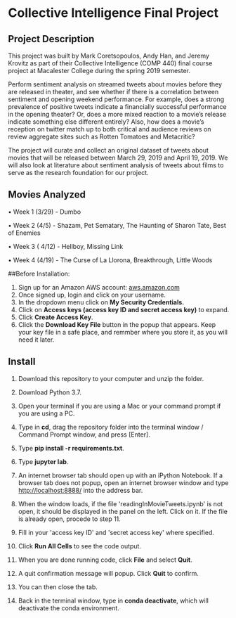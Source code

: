 # Collective Intelligence Final Project

## Project Description

This project was built by Mark Coretsopoulos, Andy Han, and Jeremy Krovitz as part of their Collective Intelligence (COMP 440) final course project at Macalester College during the spring 2019 semester.

Perform sentiment analysis on streamed tweets about movies before they are released in theater, and see whether if there is a correlation between sentiment and opening weekend performance. For example, does a strong prevalence of positive tweets indicate a financially successful performance in the opening theater? Or, does a more mixed reaction to a movie’s release indicate something else different entirely? Also, how does a movie’s reception on twitter match up to both critical and audience reviews on review aggregate sites such as Rotten Tomatoes and Metacritic?

The project will curate and collect an original dataset of tweets about movies that will be released between March 29, 2019 and April 19, 2019. We will also look at literature about sentiment analysis of tweets about films to serve as the research foundation for our project.

## Movies Analyzed
• Week 1 (3/29) - Dumbo

• Week 2 (4/5) - Shazam, Pet Sematary, The Haunting of Sharon Tate, Best of Enemies

• Week 3 ( 4/12) - Hellboy, Missing Link

• Week 4 (4/19) - The Curse of La Llorona, Breakthrough, Little Woods

##Before Installation:

1. Sign up for an Amazon AWS account: [aws.amazon.com](aws.amazon.com)
2. Once signed up, login and click on your username.
3. In the dropdown menu click on **My Security Credentials.**
4. Click on **Access keys (access key ID and secret access key)** to expand.
5. Click **Create Access Key**.
6. Click the **Download Key File** button in the popup that appears. Keep your key file in a safe place, and remmber where you store it, as you will need it later.

## Install
1. Download this repository to your computer and unzip the folder.

2. Download Python 3.7. 

3. Open your terminal if you are using a Mac or your command prompt if you are using a PC.

4. Type in **cd**, drag the repository folder into the terminal window / Command Prompt window, and press [Enter].

5. Type **pip install -r requirements.txt**.

6. Type **jupyter lab**.

7. An internet browser tab should open up with an iPython Notebook. If a browser tab does not popup, open an internet browser window and type [http://localhost:8888/](http://localhost:8888) into the address bar.

8. When the window loads, if the file 'readingInMovieTweets.ipynb' is not open, it should be displayed in the panel on the left. Click on it. If the file is already open, procede to step 11.

9. Fill in your 'access key ID' and 'secret access key' where specified.

10. Click **Run All Cells** to see the code output.

11. When you are done running code, click **File** and select **Quit**.

12. A quit confirmation message will popup. Click **Quit** to confirm.

13. You can then close the tab.

14. Back in the terminal window, type in **conda deactivate**, which will deactivate the conda environment.